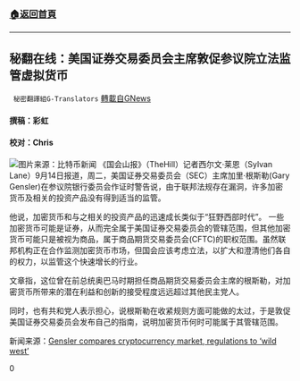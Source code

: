 ###  [:house:返回首頁](https://github.com/ourhimalayas/txt)
---


## 秘翻在线：美国证券交易委员会主席敦促参议院立法监管虚拟货币
` 秘密翻譯組G-Translators` [轉載自GNews](https://gnews.org/zh-hans/1533959/)

#### 撰稿：彩虹

#### 校对：Chris
![](https://assets.gnews.org/wp-content/uploads/2021/09/3-35.jpg)图片来源：比特币新闻
《国会山报》（TheHill）记者西尔文·莱恩（Sylvan Lane）9月14日报道，周二，美国证券交易委员会（SEC）主席加里·根斯勒(Gary Gensler)在参议院银行委员会作证时警告说，由于联邦法规存在漏洞，许多加密货币及相关的投资产品没有得到适当的监管。

他说，加密货币和与之相关的投资产品的迅速成长类似于“狂野西部时代”。 一些加密货币可能是证券，从而完全属于美国证券交易委员会的管辖范围，但其他加密货币可能只是被视为商品，属于商品期货交易委员会(CFTC)的职权范围。虽然联邦机构正在合作监测加密货币市场，但国会应该考虑立法，以扩大和澄清他们各自的权力，以监管这个快速增长的行业。

文章指，这位曾在前总统奥巴马时期担任商品期货交易委员会主席的根斯勒，对加密货币所带来的潜在利益和创新的接受程度远远超过其他民主党人。

同时，也有共和党人表示担心，说根斯勒在收紧规则方面可能做的太过，于是敦促美国证券交易委员会发布自己的指南，说明加密货币何时可能属于其管辖范围。

新闻来源：[Gensler compares cryptocurrency market, regulations to ‘wild west’](https://thehill.com/policy/finance/572278-gensler-compares-cryptocurrency-market-regulations-to-wild-west)

0
